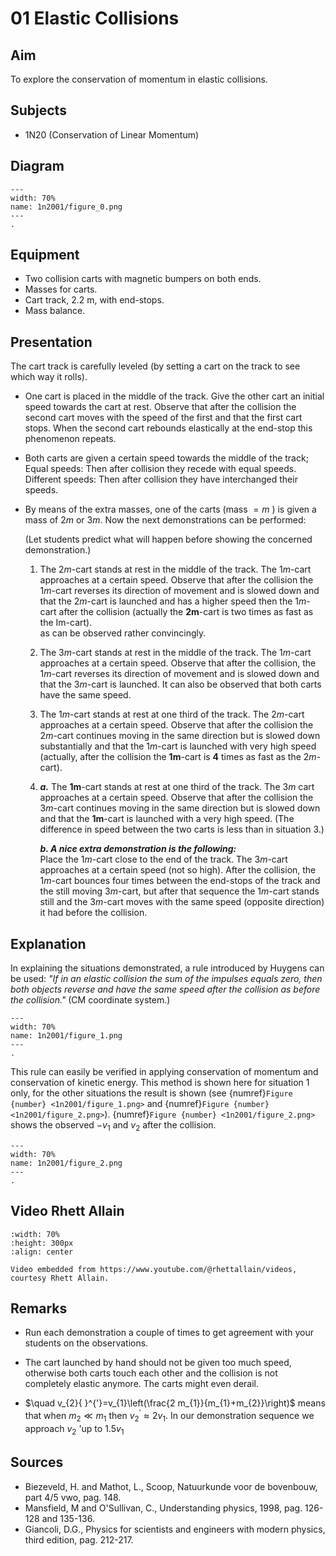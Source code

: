 # 01 Elastic Collisions 
    
  
## Aim   
 To explore the conservation of momentum in elastic collisions.    
  
## Subjects   
* 1N20 (Conservation of Linear Momentum)   

## Diagram
   
```{figure} figures/figure_0.png  
---  
width: 70%  
name: 1n2001/figure_0.png  
---  
. 
```
     
  
## Equipment   
 *  Two collision carts with magnetic bumpers on both ends. 
 *  Masses for carts. 
 *  Cart track, $2.2\mathrm{~m}$, with end-stops. 
 *  Mass balance.
      
  
## Presentation   
The cart track is carefully leveled (by setting a cart on the track to see which way it rolls).

- One cart is placed in the middle of the track. Give the other cart an initial speed towards the cart at rest. Observe that after the collision the second cart moves with the speed of the first and that the first cart stops. When the second cart rebounds elastically at the end-stop this phenomenon repeats.
- Both carts are given a certain speed towards the middle of the track; Equal speeds: Then after collision they recede with equal speeds. Different speeds: Then after collision they have interchanged their speeds.
- By means of the extra masses, one of the carts (mass $=m$ ) is given a mass of $2 m$ or $3 m$. Now the next demonstrations can be performed:

    (Let students predict what will happen before showing the concerned demonstration.)

    1. The $2 m$-cart stands at rest in the middle of the track. The $1 m$-cart approaches at a certain speed. Observe that after the collision the $1 m$-cart reverses its direction of movement and is slowed down and that the $2 m$-cart is launched and has a higher speed then the $1 m$-cart after the collision (actually the $\mathbf{2 m}$-cart is two times as fast as the Im-cart).   
    as can be observed rather convincingly.

    2. The $3 m$-cart stands at rest in the middle of the track. The $1 m$-cart approaches at a certain speed. Observe that after the collision, the $1 m$-cart reverses its direction of movement and is slowed down and that the $3 m$-cart is launched. It can also be observed that both carts have the same speed.
    3. The $1 m$-cart stands at rest at one third of the track. The $2 m$-cart approaches at a certain speed. Observe that after the collision the $2 m$-cart continues moving in the same direction but is slowed down substantially and that the $1 m$-cart is launched with very high speed (actually, after the collision the $\mathbf{1 m}$-cart is $\mathbf{4}$ times as fast as the $2 m$-cart).
    4.  ***a.*** The $\mathbf{1 m}$-cart stands at rest at one third of the track. The $3 m$ cart approaches at a certain speed. Observe that after the collision the $3 m$-cart continues moving in the same direction but is slowed down and that the $\mathbf{1} \boldsymbol{m}$-cart is launched with a very high speed. (The difference in speed between the two carts is less than in situation 3.)

        ***b. A nice extra demonstration is the following:***    
        Place the $1 m$-cart close to the end of the track. The $3 m$-cart approaches at a certain speed (not so high). After the collision, the $1 m$-cart bounces four times between the end-stops of the track and the still moving $3 m$-cart, but after that sequence the $1 m$-cart stands still and the $3 m$-cart moves with the same speed (opposite direction) it had before the collision.
     
  
## Explanation   
In explaining the situations demonstrated, a rule introduced by Huygens can be used: *"If in an elastic collision the sum of the impulses equals zero, then both objects reverse and have the same speed after the collision as before the collision."* (CM coordinate system.)   

```{figure} figures/figure_1.png  
---  
width: 70%  
name: 1n2001/figure_1.png  
---  
. 
```
     
This rule can easily be verified in applying conservation of momentum and conservation of kinetic energy. This method is shown here for situation 1 only, for the other situations the result is shown (see {numref}`Figure {number} <1n2001/figure_1.png>` and {numref}`Figure {number} <1n2001/figure_2.png>`). {numref}`Figure {number} <1n2001/figure_2.png>` shows the observed $-v_{1}$ and $v_{2}$ after the collision.
 
```{figure} figures/figure_2.png  
---  
width: 70%  
name: 1n2001/figure_2.png  
---  
. 
```
      
## Video Rhett Allain

```{iframe} https://www.youtube.com/watch?v=vobfBzjQzEo
:width: 70%
:height: 300px
:align: center

Video embedded from https://www.youtube.com/@rhettallain/videos, courtesy Rhett Allain.
```

## Remarks   
- Run each demonstration a couple of times to get agreement with your students on the observations.

- The cart launched by hand should not be given too much speed, otherwise both carts touch each other and the collision is not completely elastic anymore. The carts might even derail.
- $\quad v_{2}{ }^{'}=v_{1}\left(\frac{2 m_{1}}{m_{1}+m_{2}}\right)$ means that when $m_{2} \ll m_{1}$ then $v_{2}{ }^{'} \approx 2 v_{1}$. In our demonstration sequence we approach $v_{2}$ 'up to $1.5 v_{1}$ 
  
## Sources
 *  Biezeveld, H. and Mathot, L., Scoop, Natuurkunde voor de bovenbouw, part 4/5 vwo, pag. 148. 
 *  Mansfield, M and O'Sullivan, C., Understanding physics, 1998, pag. 126-128 and 135-136. 
 *  Giancoli, D.G., Physics for scientists and engineers with modern physics, third edition, pag. 212-217.
  
